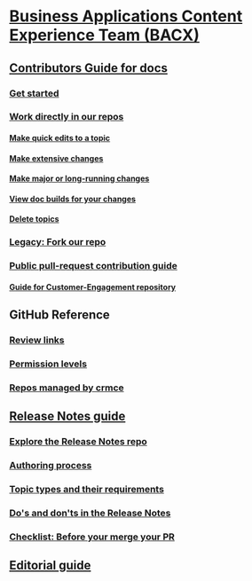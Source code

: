 # [Business Applications Content Experience Team (BACX)](index.md)
## [Contributors Guide for docs](contributors-guide.md)
### [Get started](get-started.md)
### [Work directly in our repos](work-repos.md)
#### [Make quick edits to a topic](make-quick-edits.md)
#### [Make extensive changes](make-extensive-changes.md)
#### [Make major or long-running changes](make-major-changes.md)
#### [View doc builds for your changes](view-doc-builds.md)
#### [Delete topics](delete-rename.md)
### [Legacy: Fork our repo](legacy-fork-repo.md) 
### [Public pull-request contribution guide](public-pr-contribution-guide.md)
#### [Guide for Customer-Engagement repository](public-pr-contribution-guide-ce.md)
## GitHub Reference
### [Review links](review-links.md)
### [Permission levels](permission-levels.md)
### [Repos managed by crmce](crmce-repos.md)
## [Release Notes guide](rn-guide.md)
### [Explore the Release Notes repo](rn-repo.md)
### [Authoring process](rn-content-workflow.md)
### [Topic types and their requirements](rn-topics.md)
### [Do's and don'ts in the Release Notes](rn-dos-donts.md)
### [Checklist: Before your merge your PR](rn-checklist.md)
## [Editorial guide](editor-guide.md)
